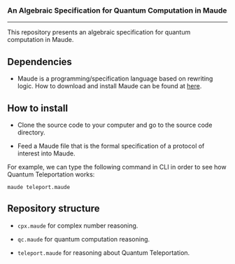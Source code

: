 ### An Algebraic Specification for Quantum Computation in Maude
---
This repository presents an algebraic specification for quantum computation in Maude.

## Dependencies
- Maude is a programming/specification language based on rewriting logic. How to download and install Maude can be found at [here](http://maude.cs.illinois.edu/w/index.php/The_Maude_System).

## How to install
- Clone the source code to your computer and go to the source code directory.

- Feed a Maude file that is the formal specification of a protocol of interest into Maude.

For example, we can type the following command in CLI in order to see how Quantum Teleportation works:

```console
maude teleport.maude
```

## Repository structure
- `cpx.maude` for complex number reasoning.

- `qc.maude` for quantum computation reasoning.

- `teleport.maude` for reasoning about Quantum Teleportation.